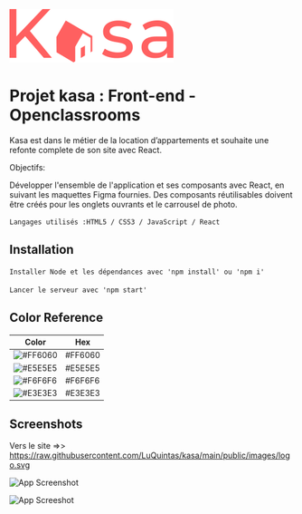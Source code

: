 ![Logo](https://raw.githubusercontent.com/LuQuintas/kasa/main/public/images/logo.svg)

# Projet kasa : Front-end - Openclassrooms

Kasa est dans le métier de la location d’appartements et souhaite une refonte complete de son site avec React.

Objectifs:

Développer l'ensemble de l'application et ses composants avec React, en suivant les maquettes Figma fournies. Des composants réutilisables doivent être créés pour les onglets ouvrants et le carrousel de photo.

    Langages utilisés :HTML5 / CSS3 / JavaScript / React

## Installation

    Installer Node et les dépendances avec 'npm install' ou 'npm i'

    Lancer le serveur avec 'npm start'

## Color Reference

| Color                                                    | Hex     |
| -------------------------------------------------------- | ------- |
| ![#FF6060](https://via.placeholder.com/10/FF6060?text=+) | #FF6060 |
| ![#E5E5E5](https://via.placeholder.com/10/E5E5E5?text=+) | #E5E5E5 |
| ![#F6F6F6](https://via.placeholder.com/10/F6F6F6?text=+) | #F6F6F6 |
| ![#E3E3E3](https://via.placeholder.com/10/E3E3E3?text=+) | #E3E3E3 |

## Screenshots

Vers le site =>> https://raw.githubusercontent.com/LuQuintas/kasa/main/public/images/logo.svg

![App Screenshot](https://camo.githubusercontent.com/1da2e53b843c1cefc586579e4dc446bdf662590c2ac1093070b92057b9cf4550/68747470733a2f2f7777772e617765736f6d6573637265656e73686f742e636f6d2f7765622f696d6167652f7468756d626e61696c2f33373137323634313f6b65793d31323436396461626337313162366435373737313264653937646435393438632673697a653d6f726967)

![App Screeshot](https://camo.githubusercontent.com/9878d599c8609bfab9ec2fa3c8047b47a7e5341ff31acfe3f1817fcc02737a08/68747470733a2f2f7777772e617765736f6d6573637265656e73686f742e636f6d2f6170692f76312f64657374696e6174696f6e2f696d6167652f73686f773f496d6167654b65793d746d2d31303036372d33373031342d3630623937313530643033303165376663383063626233373039666134356536)
